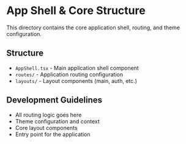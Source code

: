 # App Shell & Core Structure

This directory contains the core application shell, routing, and theme configuration.

## Structure

- `AppShell.tsx` - Main application shell component
- `routes/` - Application routing configuration
- `layouts/` - Layout components (main, auth, etc.)

## Development Guidelines

- All routing logic goes here
- Theme configuration and context
- Core layout components
- Entry point for the application
